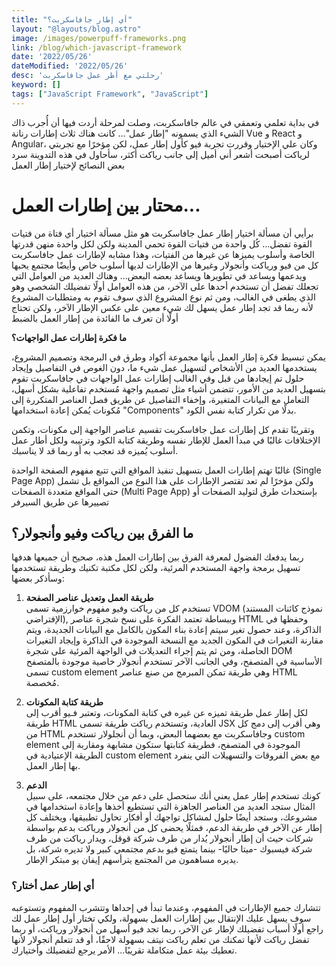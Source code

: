 ```yaml
---
title: "أي إطار جافاسكربت؟"
layout: "@layouts/blog.astro"
image: /images/powerpuff-frameworks.png
link: /blog/which-javascript-framework
date: '2022/05/26'
dateModified: '2022/05/26'
desc: 'رحلتي مع أطر عمل جافاسكربت'
keyword: []
tags: ["JavaScript Framework", "JavaScript"]
---
```

في بداية تعلمي وتعمقي في عالم جافاسكربت، وصلت لمرحلة أردت فيها أن أُجرب ذاك الشيء الذي يسمونه "إطار عمل"... كانت هناك ثلاث إطارات رنانة Vue و React و Angular، وكان علي الإختيار وقررت تجربة فيو كأول إطار عمل، لكن مؤخرًا مع تجربتي لرياكت أصبحت أشعر أني أميل إلى جانب رياكت أكثر، سأحاول في هذه التدوينة سرد بعض النصائح لإختيار إطار العمل

# محتار بين إطارات العمل...

برأيي أن مسألة اختيار إطار عمل جافاسكربت هو مثل مسألة اختيار أي فتاة من فتيات القوة تفضل... كُل واحدة من فتيات القوة تحمي المدينة ولكن لكل واحدة منهن قدرتها الخاصة وأسلوب يميزها عن غيرها من الفتيات، وهذا مشابه لإطارات عمل جافاسكربت كل من فيو ورياكت وأنجولار وغيرها من الإطارات لديها أسلوب خاص وأيضًا مجتمع يحبها ويدعمها ويساعد في تطويرها ويساعد بعضه البعض... وهناك العديد من العوامل التي تجعلك تفضل أن تستخدم أحدها على الآخر، من هذه العوامل أولًا تفضيلك الشخصي وهو الذي يطغى في الغالب، ومن ثم نوع المشروع الذي سوف تقوم به ومتطلبات المشروع لأنه ربما قد تجد إطار عمل يسهل لك شيء معين على عكس الإطار الآخر، ولكن تحتاج أولًا أن تعرف ما الفائدة من إطار العمل بالضبط

**ما فكرة إطارات عمل الواجهات؟**

يمكن تبسيط فكرة إطار العمل بأنها مجموعة أكواد وطرق في البرمجة وتصميم المشروع، يستخدمها العديد من الأشخاص لتسهيل عمل شيء ما، دون الغوص في التفاصيل وإيجاد حلول تم إيجادها من قبل وفي الغالب إطارات عمل الواجهات في جافاسكربت تقوم بتسهيل العديد من اﻷمور، تتضمن أشياء مثل تصميم واجهة مُستخدم تفاعلية بشكل أسهل، التعامل مع البيانات المتغيرة، وإخفاء التفاصيل عن طريق فصل العناصر المتكررة إلى مُكونات يُمكن إعادة استخدامها "Components" بدلًا من تكرار كتابة نفس الكود.

وتقريبًا تقدم كل إطارات عمل جافاسكربت تقسيم عناصر الواجهة إلى مكونات، وتكمن الإختلافات غالبًا في مبدأ العمل للإطار نفسه وطريقة كتابة الكود وترتيبه ولكل أطار عمل أسلوب يُميزه قد تعجب به أو ربما قد لا يناسبك.

غالبًا تهتم إطارات العمل بتسهيل تنفيذ المواقع التي تتبع مفهوم الصفحة الواحدة (Single Page App) ولكن مؤخرًا لم تعد تقتصر الإطارات على هذا النوع من المواقع بل تشمل حتى المواقع متعددة الصفحات (Multi Page App) بإستحداث طرق لتوليد الصفحات أو تصييرها عن طريق السيرفر

## ما الفرق بين رياكت وفيو وأنجولار؟

ربما يدفعك الفضول لمعرفة الفرق بين إطارات العمل هذه، صحيح أن جميعها هدفها تسهيل برمجة واجهة المستخدم المرئية، ولكن لكل مكتبة تكنيك وطريقة تستخدمها وسأذكر بعضها:

1. **طريقة العمل وتعديل عناصر الصفحة**<br/>
تستخدم كل من رياكت وفيو مفهوم خوارزمية تسمى VDOM (نموذج كائنات المستند الإفتراضي), وببساطة تعتمد الفكرة على نسخ شجرة عناصر HTML وحفظها في الذاكرة، وعند حصول تغير سيتم إعادة بناء المكون بالكامل مع البيانات الجديدة، ويتم مقارنة التغيرات في المكون الجديد مع النسخة الموجودة في الذاكرة وإيجاد التغيرات الحاصلة، ومن ثم يتم إجراء التعديلات في الواجهة المرئية على شجرة DOM الأساسية في المتصفح، وفي الجانب الآخر تستخدم أنجولار خاصية موجودة بالمتصفح تسمى custom element وهي طريقة تمكن المبرمج من صنع عناصر HTML مُخصصة.

2. **طريقة كتابة المكونات**<br/>
لكل إطار عمل طريقة تميزه عن غيره في كتابة المكونات، وتعتبر فـيو أقرب إلى طريقة HTML العادية، وتستخدم رياكت طريقة تسمى JSX وهي أقرب إلى دمج كل من HTML وجافاسكربت مع بعضهما البعض، وبما أن أنجلولار تستخدم custom element الموجودة في المتصفح، فطريقة كتابتها ستكون مشابهة ومقاربة إلى الطريقة الإعتيادية في custom element مع بعض الفروقات والتسهيلات التي ينفرد بها إطار العمل.

3. **الدعم**<br/>
كونك تستخدم إطار عمل يعني أنك ستحصل على دعم من خلال مجتمعه، على سبيل المثال ستجد العديد من العناصر الجاهزة التي تستطيع أخذها وإعادة استخدامها في مشروعك، وستجد أيضًا حلول لمشاكل تواجهك أو أفكار تحاول تطبيقها، ويختلف كل إطار عن الآخر في طريقة الدعم، فمثلًا يحضى كل من أنجولار ورياكت بدعم بواسطة شركات حيث أن إطار أنجولار يُدار من طرف شركة قوقل، ويدار رياكت من طرف شركة فيسبوك -ميتا حاليًا- بينما يتمتع فيو بدعم مجتمعي كبير ولا تديره شركة، بل يديره مساهمون من المجتمع يترأسهم إيفان يو مبتكر الإطار.

### أي إطار عمل أختار؟
تتشارك جميع الإطارات في المفهوم، وعندما تبدأ في إحداها وتتشرب المفهوم وتستوعبه سوف يسهل عليك الإنتقال بين إطارات العمل بسهولة، ولكي تختار أول إطار عمل لك راجع أولًا أسباب تفضيلك لإطار عن الآخر، ربما تجد فيو أسهل من أنجولار ورياكت، أو ربما تفضل رياكت لأنها تمكنك من تعلم رياكت نيتف بسهولة لاحقًا، أو قد تتعلم أنجولار لأنها تعطيك بيئة عمل متكاملة تقريبًا... الأمر يرجع لتفضيلك وأختيارك.
